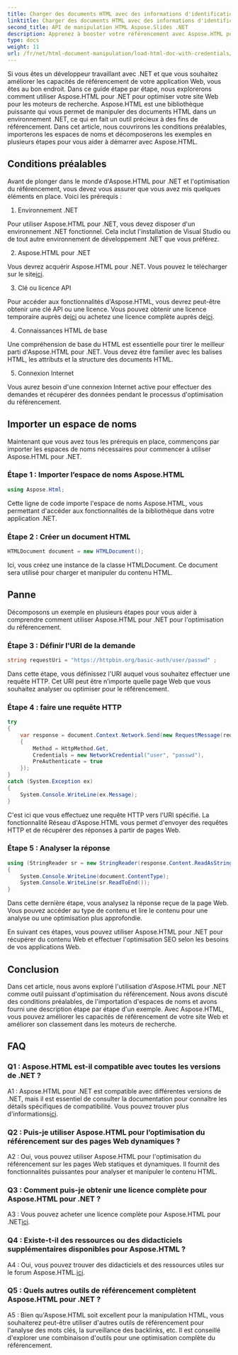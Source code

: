 ```yaml
---
title: Charger des documents HTML avec des informations d'identification dans .NET avec Aspose.HTML
linktitle: Charger des documents HTML avec des informations d'identification dans .NET
second_title: API de manipulation HTML Aspose.Slides .NET
description: Apprenez à booster votre référencement avec Aspose.HTML pour .NET. Améliorez les classements, analysez le contenu Web et optimisez pour les moteurs de recherche.
type: docs
weight: 11
url: /fr/net/html-document-manipulation/load-html-doc-with-credentials/
---
```


Si vous êtes un développeur travaillant avec .NET et que vous souhaitez améliorer les capacités de référencement de votre application Web, vous êtes au bon endroit. Dans ce guide étape par étape, nous explorerons comment utiliser Aspose.HTML pour .NET pour optimiser votre site Web pour les moteurs de recherche. Aspose.HTML est une bibliothèque puissante qui vous permet de manipuler des documents HTML dans un environnement .NET, ce qui en fait un outil précieux à des fins de référencement. Dans cet article, nous couvrirons les conditions préalables, importerons les espaces de noms et décomposerons les exemples en plusieurs étapes pour vous aider à démarrer avec Aspose.HTML.

## Conditions préalables

Avant de plonger dans le monde d'Aspose.HTML pour .NET et l'optimisation du référencement, vous devez vous assurer que vous avez mis quelques éléments en place. Voici les prérequis :

1. Environnement .NET

Pour utiliser Aspose.HTML pour .NET, vous devez disposer d'un environnement .NET fonctionnel. Cela inclut l'installation de Visual Studio ou de tout autre environnement de développement .NET que vous préférez.

2. Aspose.HTML pour .NET

Vous devrez acquérir Aspose.HTML pour .NET. Vous pouvez le télécharger sur le site[ici](https://releases.aspose.com/html/net/). 

3. Clé ou licence API

 Pour accéder aux fonctionnalités d'Aspose.HTML, vous devrez peut-être obtenir une clé API ou une licence. Vous pouvez obtenir une licence temporaire auprès de[ici](https://purchase.aspose.com/temporary-license/) ou achetez une licence complète auprès de[ici](https://purchase.aspose.com/buy).

4. Connaissances HTML de base

Une compréhension de base du HTML est essentielle pour tirer le meilleur parti d'Aspose.HTML pour .NET. Vous devez être familier avec les balises HTML, les attributs et la structure des documents HTML.

5. Connexion Internet

Vous aurez besoin d'une connexion Internet active pour effectuer des demandes et récupérer des données pendant le processus d'optimisation du référencement.

## Importer un espace de noms

Maintenant que vous avez tous les prérequis en place, commençons par importer les espaces de noms nécessaires pour commencer à utiliser Aspose.HTML pour .NET.

### Étape 1 : Importer l’espace de noms Aspose.HTML

```csharp
using Aspose.Html;
```

Cette ligne de code importe l'espace de noms Aspose.HTML, vous permettant d'accéder aux fonctionnalités de la bibliothèque dans votre application .NET.

### Étape 2 : Créer un document HTML

```csharp
HTMLDocument document = new HTMLDocument();
```

Ici, vous créez une instance de la classe HTMLDocument. Ce document sera utilisé pour charger et manipuler du contenu HTML.

## Panne

Décomposons un exemple en plusieurs étapes pour vous aider à comprendre comment utiliser Aspose.HTML pour .NET pour l'optimisation du référencement.

### Étape 3 : Définir l'URI de la demande

```csharp
string requestUri = "https://httpbin.org/basic-auth/user/passwd" ;
```

Dans cette étape, vous définissez l'URI auquel vous souhaitez effectuer une requête HTTP. Cet URI peut être n’importe quelle page Web que vous souhaitez analyser ou optimiser pour le référencement.

### Étape 4 : faire une requête HTTP

```csharp
try
{
    var response = document.Context.Network.Send(new RequestMessage(requestUri)
    {
        Method = HttpMethod.Get,
        Credentials = new NetworkCredential("user", "passwd"),
        PreAuthenticate = true
    });
}
catch (System.Exception ex)
{
    System.Console.WriteLine(ex.Message);
}
```

C'est ici que vous effectuez une requête HTTP vers l'URI spécifié. La fonctionnalité Réseau d'Aspose.HTML vous permet d'envoyer des requêtes HTTP et de récupérer des réponses à partir de pages Web.

### Étape 5 : Analyser la réponse

```csharp
using (StringReader sr = new StringReader(response.Content.ReadAsString()))
{
    System.Console.WriteLine(document.ContentType);
    System.Console.WriteLine(sr.ReadToEnd());
}
```

Dans cette dernière étape, vous analysez la réponse reçue de la page Web. Vous pouvez accéder au type de contenu et lire le contenu pour une analyse ou une optimisation plus approfondie.

En suivant ces étapes, vous pouvez utiliser Aspose.HTML pour .NET pour récupérer du contenu Web et effectuer l'optimisation SEO selon les besoins de vos applications Web.

## Conclusion

Dans cet article, nous avons exploré l'utilisation d'Aspose.HTML pour .NET comme outil puissant d'optimisation du référencement. Nous avons discuté des conditions préalables, de l'importation d'espaces de noms et avons fourni une description étape par étape d'un exemple. Avec Aspose.HTML, vous pouvez améliorer les capacités de référencement de votre site Web et améliorer son classement dans les moteurs de recherche.

## FAQ

### Q1 : Aspose.HTML est-il compatible avec toutes les versions de .NET ?

 A1 : Aspose.HTML pour .NET est compatible avec différentes versions de .NET, mais il est essentiel de consulter la documentation pour connaître les détails spécifiques de compatibilité. Vous pouvez trouver plus d'informations[ici](https://reference.aspose.com/html/net/).

### Q2 : Puis-je utiliser Aspose.HTML pour l’optimisation du référencement sur des pages Web dynamiques ?

A2 : Oui, vous pouvez utiliser Aspose.HTML pour l'optimisation du référencement sur les pages Web statiques et dynamiques. Il fournit des fonctionnalités puissantes pour analyser et manipuler le contenu HTML.

### Q3 : Comment puis-je obtenir une licence complète pour Aspose.HTML pour .NET ?

 A3 : Vous pouvez acheter une licence complète pour Aspose.HTML pour .NET[ici](https://purchase.aspose.com/buy).

### Q4 : Existe-t-il des ressources ou des didacticiels supplémentaires disponibles pour Aspose.HTML ?

 A4 : Oui, vous pouvez trouver des didacticiels et des ressources utiles sur le forum Aspose.HTML.[ici](https://forum.aspose.com/).

### Q5 : Quels autres outils de référencement complètent Aspose.HTML pour .NET ?

A5 : Bien qu'Aspose.HTML soit excellent pour la manipulation HTML, vous souhaiterez peut-être utiliser d'autres outils de référencement pour l'analyse des mots clés, la surveillance des backlinks, etc. Il est conseillé d'explorer une combinaison d'outils pour une optimisation complète du référencement.